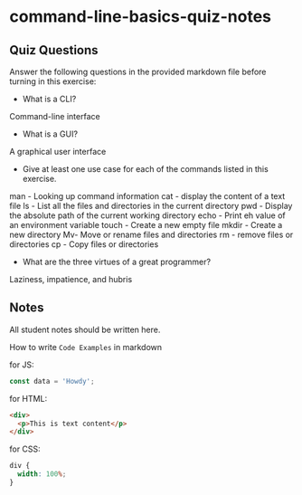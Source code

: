 # command-line-basics-quiz-notes

## Quiz Questions

Answer the following questions in the provided markdown file before turning in this exercise:

- What is a CLI?

Command-line interface

- What is a GUI?

A graphical user interface

- Give at least one use case for each of the commands listed in this exercise.

man - Looking up command information
cat - display the content of a text file
ls - List all the files and directories in the current directory
pwd - Display the absolute path of the current working directory
echo - Print eh value of an environment variable
touch - Create a new empty file
mkdir - Create a new directory
Mv- Move or rename files and directories
rm - remove files or directories
cp - Copy files or directories

- What are the three virtues of a great programmer?

Laziness, impatience, and hubris

## Notes

All student notes should be written here.

How to write `Code Examples` in markdown

for JS:

```javascript
const data = 'Howdy';
```

for HTML:

```html
<div>
  <p>This is text content</p>
</div>
```

for CSS:

```css
div {
  width: 100%;
}
```
